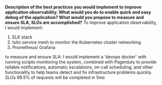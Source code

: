 **Description of the best practices you would implement to improve application observability. What would you do to enable quick and easy debug of the application? What would you propose to measure and ensure SLA, SLOs are accomplished?**
To improve application observability, I would implement:
1. ELK stack
2. Istio service mesh to monitor the Kubernetes cluster networking
3. Prometheus/ Grafana

to measure and ensure SLA:
I would implement a 'devops docker' with running scripts monitoring the system, combined with Pagerduty to provide reliable notifications, automatic escalations, on-call scheduling, and other functionality to help teams detect and fix infrastructure problems quickly. SLOs 99.5% of requests will be completed in 5ms
